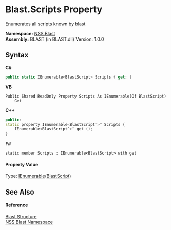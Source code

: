 # Blast.Scripts Property 
 

Enumerates all scripts known by blast

**Namespace:**&nbsp;<a href="88b55311-4a89-0894-e27a-e157e443c7f7.md">NSS.Blast</a><br />**Assembly:**&nbsp;BLAST (in BLAST.dll) Version: 1.0.0

## Syntax

**C#**<br />
``` C#
public static IEnumerable<BlastScript> Scripts { get; }
```

**VB**<br />
``` VB
Public Shared ReadOnly Property Scripts As IEnumerable(Of BlastScript)
	Get
```

**C++**<br />
``` C++
public:
static property IEnumerable<BlastScript^>^ Scripts {
	IEnumerable<BlastScript^>^ get ();
}
```

**F#**<br />
``` F#
static member Scripts : IEnumerable<BlastScript> with get

```


#### Property Value
Type: <a href="https://docs.microsoft.com/dotnet/api/system.collections.generic.ienumerable-1" target="_blank" rel="noopener noreferrer">IEnumerable</a>(<a href="701ebde6-515e-1fd5-a11a-526716112a12.md">BlastScript</a>)

## See Also


#### Reference
<a href="efe93ce5-baaf-ed42-b038-35b4ff074233.md">Blast Structure</a><br /><a href="88b55311-4a89-0894-e27a-e157e443c7f7.md">NSS.Blast Namespace</a><br />